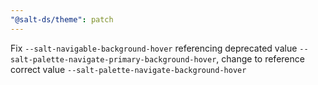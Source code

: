 ```yaml
---
"@salt-ds/theme": patch
---
```


Fix `--salt-navigable-background-hover` referencing deprecated value `--salt-palette-navigate-primary-background-hover`, change to reference correct value `--salt-palette-navigate-background-hover`
